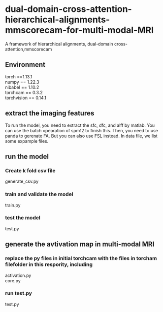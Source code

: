 # dual-domain-cross-attention-hierarchical-alignments-mmscorecam-for-multi-modal-MRI
A framework of hierarchical alignments, dual-domain cross-attention,mmscorecam

## __Environment__  
torch ==1.13.1  
numpy == 1.22.3  
nibabel == 1.10.2  
torchcam == 0.3.2  
torchvision == 0.14.1  

## extract the imaging features
To run the model, you need to extract the sfc, dfc, and alff by matlab. You can use the batch opearation of spm12 to finish this. Then, you need to use panda to gerenate FA. But you can also use FSL instead. In data file, we list some expample files. 

## run the model

### __Create k fold csv file__  
generate_csv.py
### train and validate the model 
train.py
### test the model 
test.py

## generate the avtivation map in multi-modal MRI  
### replace the py files in initial torchcam with the files in torcham filefolder in this respority, including
activation.py  
core.py
### run test.py  
test.py
